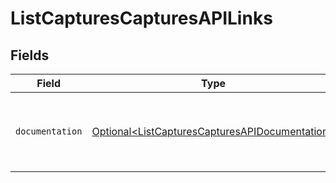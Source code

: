 # ListCapturesCapturesAPILinks


## Fields

| Field                                                                                                          | Type                                                                                                           | Required                                                                                                       | Description                                                                                                    |
| -------------------------------------------------------------------------------------------------------------- | -------------------------------------------------------------------------------------------------------------- | -------------------------------------------------------------------------------------------------------------- | -------------------------------------------------------------------------------------------------------------- |
| `documentation`                                                                                                | [Optional\<ListCapturesCapturesAPIDocumentation>](../../models/errors/ListCapturesCapturesAPIDocumentation.md) | :heavy_minus_sign:                                                                                             | The URL to the generic Mollie API error handling guide.                                                        |